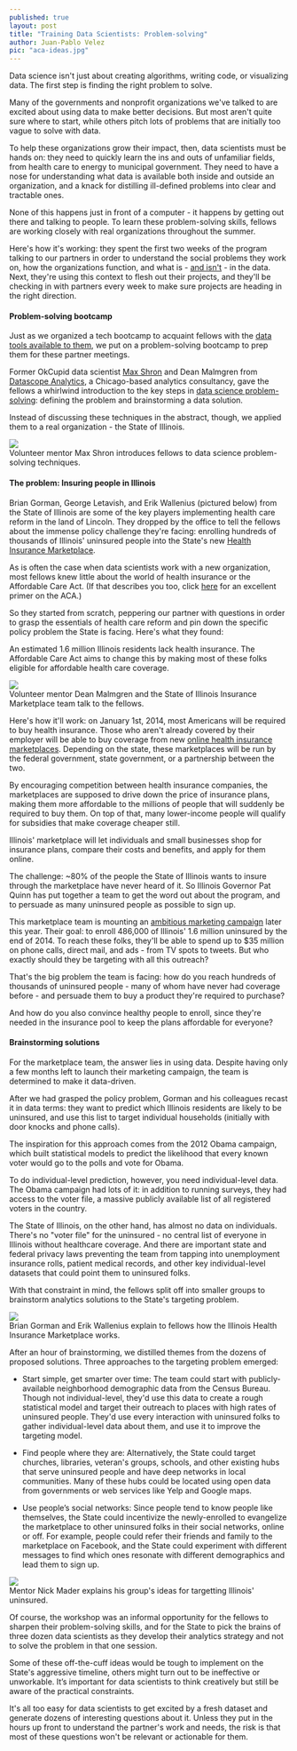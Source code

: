```yaml
---
published: true
layout: post
title: "Training Data Scientists: Problem-solving"
author: Juan-Pablo Velez
pic: "aca-ideas.jpg"
---
```


Data science isn't just about creating algorithms, writing code, or visualizing data. The first step is finding the right problem to solve.

Many of the governments and nonprofit organizations we've talked to are excited about using data to make better decisions. But most aren't quite sure where to start, while others pitch lots of problems that are initially too vague to solve with data.

To help these organizations grow their impact, then, data scientists must be hands on: they need to quickly learn the ins and outs of unfamiliar fields, from health care to energy to municipal government. They need to have a nose for understanding what data is available both inside and outside an organization, and a knack for distilling ill-defined problems into clear and tractable ones.

None of this happens just in front of a computer - it happens by getting out there and talking to people. To learn these problem-solving skills, fellows are working closely with real organizations throughout the summer.

Here's how it's working: they spent the first two weeks of the program talking to our partners in order to understand the social problems they work on, how the organizations function, and what is - [and isn't](/2013/06/19/the-dark-matter-of-public-policy-data.html) - in the data. Next, they're using this context to flesh out their projects, and they'll be checking in with partners every week to make sure projects are heading in the right direction.

#### Problem-solving bootcamp 
Just as we organized a tech bootcamp to acquaint fellows with the [data tools available to them](/2013/06/08/training-data-scientists-tools.html), we put on a problem-solving bootcamp to prep them for these partner meetings. 

Former OkCupid data scientist [Max Shron](http://shron.net) and Dean Malmgren from [Datascope Analytics](http://datascopeanalytics.com/), a Chicago-based analytics consultancy, gave the fellows a whirlwind introduction to the key steps in [data science problem-solving](http://strata.oreilly.com/2013/04/why-why-why.html): defining the problem and brainstorming a data solution.

Instead of discussing these techniques in the abstract, though, we applied them to a real organization - the State of Illinois.

<img src="/img/posts/shron-group.jpg">
<div class="small">Volunteer mentor Max Shron introduces fellows to data science problem-solving techniques.</div>

#### The problem: Insuring people in Illinois

Brian Gorman, George Letavish, and Erik Wallenius (pictured below) from the State of Illinois are some of the key players implementing health care reform in the land of Lincoln. They dropped by the office to tell the fellows about the immense policy challenge they're facing: enrolling hundreds of thousands of Illinois' uninsured people into the State's new [Health Insurance Marketplace](http://www2.illinois.gov/gov/healthcarereform/Pages/HealthInsuranceMarketplace.aspx).
 
As is often the case when data scientists work with a new organization, most fellows knew little about the world of health insurance or the Affordable Care Act. (If that describes you too, click [here](http://www.washingtonpost.com/blogs/wonkblog/wp/2012/06/24/11-facts-about-the-affordable-care-act/) for an excellent primer on the ACA.)
 
So they started from scratch, peppering our partner with questions in order to grasp the essentials of health care reform and pin down the specific policy problem the State is facing. Here's what they found:

An estimated 1.6 million Illinois residents lack health insurance. The Affordable Care Act aims to change this by making most of these folks eligible for affordable health care coverage.

<img src="/img/posts/malmgren-gorman.jpg">
<div class="small">Volunteer mentor Dean Malmgren and the State of Illinois Insurance Marketplace team talk to the fellows.</div>

Here's how it'll work: on January 1st, 2014, most Americans will be required to buy health insurance. Those who aren't already covered by their employer will be able to buy coverage from new [online health insurance marketplaces](https://www.healthcare.gov/). Depending on the state, these marketplaces will be run by the federal government, state government, or a partnership between the two.

By encouraging competition between health insurance companies, the marketplaces are supposed to drive down the price of insurance plans, making them more affordable to the millions of people that will suddenly be required to buy them. On top of that, many lower-income people will qualify for subsidies that make coverage cheaper still.

Illinois' marketplace will let individuals and small businesses shop for insurance plans, compare their costs and benefits, and apply for them online.

The challenge: ~80% of the people the State of Illinois wants to insure through the marketplace have never heard of it. So Illinois Governor Pat Quinn has put together a team to get the word out about the program, and to persuade as many uninsured people as possible to sign up.

This marketplace team is mounting an [ambitious marketing campaign](http://www.chicagobusiness.com/article/20130412/NEWS03/130419933/ap-interview-quinn-hire-to-market-health-overhaul) later this year. Their goal: to enroll 486,000 of Illinois' 1.6 million uninsured by the end of 2014. To reach these folks, they'll be able to spend up to $35 million on phone calls, direct mail, and ads - from TV spots to tweets. But who exactly should they be targeting with all this outreach?

That's the big problem the team is facing: how do you reach hundreds of thousands of uninsured people - many of whom have never had coverage before - and persuade them to buy a product they're required to purchase?

And how do you also convince healthy people to enroll, since they're needed in the insurance pool to keep the plans affordable for everyone?
 
#### Brainstorming solutions
For the marketplace team, the answer lies in using data. Despite having only a few months left to launch their marketing campaign, the team is determined to make it data-driven.

After we had grasped the policy problem, Gorman and his colleagues recast it in data terms: they want to predict which Illinois residents are likely to be uninsured, and use this list to target individual households (initially with door knocks and phone calls).

The inspiration for this approach comes from the 2012 Obama campaign, which built statistical models to predict the likelihood that every known voter would go to the polls and vote for Obama.

To do individual-level prediction, however, you need individual-level data. The Obama campaign had lots of it: in addition to running surveys, they had access to the voter file, a massive publicly available list of all registered voters in the country.

The State of Illinois, on the other hand, has almost no data on individuals. There's no "voter file" for the uninsured - no central list of everyone in Illinois without healthcare coverage. And there are important state and federal privacy laws preventing the team from tapping into unemployment insurance rolls, patient medical records, and other key individual-level datasets that could point them to uninsured folks.
 
With that constraint in mind, the fellows split off into smaller groups to brainstorm analytics solutions to the State's targeting problem. 

<img src="/img/posts/aca-group.jpg">
<div class="small">Brian Gorman and Erik Wallenius explain to fellows how the Illinois Health Insurance Marketplace works.</div>

After an hour of brainstorming, we distilled themes from the dozens of proposed solutions. Three approaches to the targeting problem emerged:

- Start simple, get smarter over time: The team could start with publicly-available neighborhood demographic data from the Census Bureau. Though not individual-level, they'd use this data to create a rough statistical model and target their outreach to places with high rates of uninsured people. They'd use every interaction with uninsured folks to gather individual-level data about them, and use it to improve the targeting model.
 
- Find people where they are: Alternatively, the State could target churches, libraries, veteran's groups, schools, and other existing hubs that serve uninsured people and have deep networks in local communities. Many of these hubs could be located using open data from governments or web services like Yelp and Google maps.

- Use people’s social networks: Since people tend to know people like themselves, the State could incentivize the newly-enrolled to evangelize the marketplace to other uninsured folks in their social networks, online or off. For example, people could refer their friends and family to the marketplace on Facebook, and the State could experiment with different messages to find which ones resonate with different demographics and lead them to sign up.

<img src="/img/posts/nick-aca-ideas.jpg">
<div class="small">Mentor Nick Mader explains his group's ideas for targetting Illinois' uninsured.</div>

Of course, the workshop was an informal opportunity for the fellows to sharpen their problem-solving skills, and for the State to pick the brains of three dozen data scientists as they develop their analytics strategy and not to solve the problem in that one session.

Some of these off-the-cuff ideas would be tough to implement on the State's aggressive timeline, others might turn out to be ineffective or unworkable. It’s important for data scientists to think creatively but still be aware of the practical constraints.

It's all too easy for data scientists to get excited by a fresh dataset and generate dozens of interesting questions about it. Unless they put in the hours up front to understand the partner's work and needs, the risk is that most of these questions won't be relevant or actionable for them.

